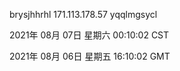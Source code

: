 brysjhhrhl 171.113.178.57 yqqlmgsycl

2021年 08月 07日 星期六 00:10:02 CST

2021年 08月 06日 星期五 16:10:02 GMT
